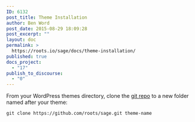 ```yaml
---
ID: 6132
post_title: Theme Installation
author: Ben Word
post_date: 2015-08-29 18:09:28
post_excerpt: ""
layout: doc
permalink: >
  https://roots.io/sage/docs/theme-installation/
published: true
docs_project:
  - "17"
publish_to_discourse:
  - "0"
---
```

From your WordPress themes directory, clone the [git repo](https://github.com/roots/sage) to a new folder named after your theme:

```
git clone https://github.com/roots/sage.git theme-name
```